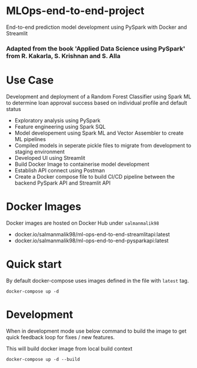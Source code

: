 # MLOps-end-to-end-project
End-to-end prediction model development using PySpark with Docker and Streamlit

### Adapted from the book 'Applied Data Science using PySpark' from R. Kakarla, S. Krishnan and S. Alla

# Use Case

Development and deployment of a Random Forest Classifier using Spark ML to determine loan approval success based on individual profile and default status

* Exploratory analysis using PySpark
* Feature engineering using Spark SQL
* Model developement using Spark ML and Vector Assembler to create ML pipelines
* Compiled models in seperate pickle files to migrate from development to staging environment
* Developed UI using Streamlit 
* Build Docker Image to containerise model development
* Establish API connect using Postman 
* Create a Docker compose file to build CI/CD pipeline between the backend PySpark API and Streamlit API

# Docker Images

Docker images are hosted on Docker Hub under `salmanmalik98`

* docker.io/salmanmalik98/ml-ops-end-to-end-streamlitapi:latest
* docker.io/salmanmalik98/ml-ops-end-to-end-pysparkapi:latest

# Quick start

By default docker-compose uses images defined in the file with `latest` tag.

```shell
docker-compose up -d
```

# Development

When in development mode use below command to build the image to get quick feedback loop for fixes / new features.

This will build docker image from local build context

```shell
docker-compose up -d --build
```